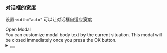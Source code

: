 ### 对话框的宽度

设置 `width="auto"` 可以让对话框自适应宽度

<div class="cell-demo vp-raw">
  <yc-button @click="handleClick">Open Modal</yc-button>
  <yc-modal
    width="auto"
    v-model:visible="visible"
    @ok="handleOk"
    @cancel="handleCancel">
    <template #title> Title </template>
    <div>
      You can customize modal body text by the current situation. This modal
      will be closed immediately once you press the OK button.
    </div>
  </yc-modal>
</div>

<script setup>
import { ref } from 'vue';
const visible = ref(false);
const handleClick = () => {
  visible.value = true;
};
const handleOk = () => {
  visible.value = false;
};
const handleCancel = () => {
  visible.value = false;
};
</script>

<details>
<summary>
 <button class="code-btn"  >
    <icon-code />
 </button>
</summary>

```vue
<template>
  <yc-button @click="handleClick">Open Modal</yc-button>
  <yc-modal
    width="auto"
    v-model:visible="visible"
    @ok="handleOk"
    @cancel="handleCancel">
    <template #title> Title </template>
    <div>
      You can customize modal body text by the current situation. This modal
      will be closed immediately once you press the OK button.
    </div>
  </yc-modal>
</template>

<script setup>
import { ref } from 'vue';
const visible = ref(false);
const handleClick = () => {
  visible.value = true;
};
const handleOk = () => {
  visible.value = false;
};
const handleCancel = () => {
  visible.value = false;
};
</script>
```

</details>
